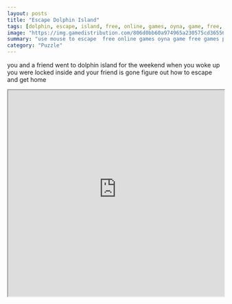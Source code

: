 ```yaml
---
layout: posts
title: "Escape Dolphin Island"
tags: [dolphin, escape, island, free, online, games, oyna, game, free, games, play, play, games]
image: "https://img.gamedistribution.com/806d0bb60a974965a230575cd36556fc.jpg"
summary: "use mouse to escape  free online games oyna game free games play play games"
category: "Puzzle"
---
```


you and a friend went to dolphin island for the weekend when you woke up you were locked inside and your friend is gone figure out how to escape and get home

<iframe width="100%" height="480px;" src="https://flash.gamedistribution.com?game=806d0bb60a974965a230575cd36556fc"></iframe>
